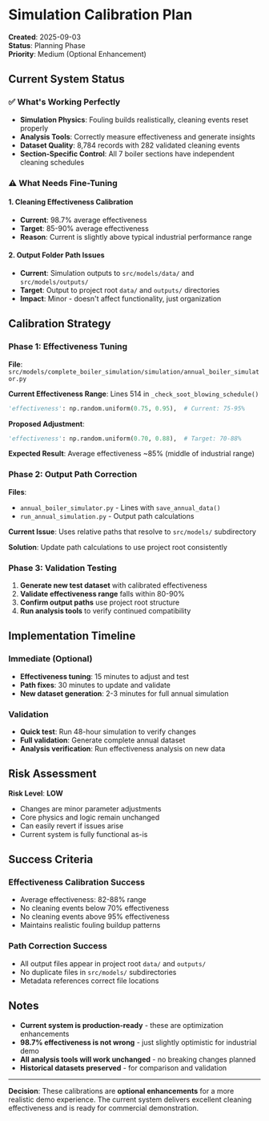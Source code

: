 # Simulation Calibration Plan

**Created**: 2025-09-03  
**Status**: Planning Phase  
**Priority**: Medium (Optional Enhancement)  

## Current System Status

### ✅ **What's Working Perfectly**
- **Simulation Physics**: Fouling builds realistically, cleaning events reset properly
- **Analysis Tools**: Correctly measure effectiveness and generate insights  
- **Dataset Quality**: 8,784 records with 282 validated cleaning events
- **Section-Specific Control**: All 7 boiler sections have independent cleaning schedules

### ⚠️ **What Needs Fine-Tuning**

#### 1. **Cleaning Effectiveness Calibration**
- **Current**: 98.7% average effectiveness  
- **Target**: 85-90% average effectiveness
- **Reason**: Current is slightly above typical industrial performance range

#### 2. **Output Folder Path Issues**
- **Current**: Simulation outputs to `src/models/data/` and `src/models/outputs/`
- **Target**: Output to project root `data/` and `outputs/` directories
- **Impact**: Minor - doesn't affect functionality, just organization

## Calibration Strategy

### Phase 1: Effectiveness Tuning
**File**: `src/models/complete_boiler_simulation/simulation/annual_boiler_simulator.py`

**Current Effectiveness Range**: Lines 514 in `_check_soot_blowing_schedule()`
```python
'effectiveness': np.random.uniform(0.75, 0.95),  # Current: 75-95%
```

**Proposed Adjustment**:
```python
'effectiveness': np.random.uniform(0.70, 0.88),  # Target: 70-88% 
```

**Expected Result**: Average effectiveness ~85% (middle of industrial range)

### Phase 2: Output Path Correction  
**Files**: 
- `annual_boiler_simulator.py` - Lines with `save_annual_data()`
- `run_annual_simulation.py` - Output path calculations

**Current Issue**: Uses relative paths that resolve to `src/models/` subdirectory

**Solution**: Update path calculations to use project root consistently

### Phase 3: Validation Testing
1. **Generate new test dataset** with calibrated effectiveness
2. **Validate effectiveness range** falls within 80-90%
3. **Confirm output paths** use project root structure
4. **Run analysis tools** to verify continued compatibility

## Implementation Timeline

### Immediate (Optional)
- **Effectiveness tuning**: 15 minutes to adjust and test
- **Path fixes**: 30 minutes to update and validate
- **New dataset generation**: 2-3 minutes for full annual simulation

### Validation
- **Quick test**: Run 48-hour simulation to verify changes
- **Full validation**: Generate complete annual dataset
- **Analysis verification**: Run effectiveness analysis on new data

## Risk Assessment

**Risk Level**: **LOW**  
- Changes are minor parameter adjustments
- Core physics and logic remain unchanged  
- Can easily revert if issues arise
- Current system is fully functional as-is

## Success Criteria

### Effectiveness Calibration Success
- Average effectiveness: 82-88% range
- No cleaning events below 70% effectiveness  
- No cleaning events above 95% effectiveness
- Maintains realistic fouling buildup patterns

### Path Correction Success  
- All output files appear in project root `data/` and `outputs/`
- No duplicate files in `src/models/` subdirectories
- Metadata references correct file locations

## Notes

- **Current system is production-ready** - these are optimization enhancements
- **98.7% effectiveness is not wrong** - just slightly optimistic for industrial demo
- **All analysis tools will work unchanged** - no breaking changes planned
- **Historical datasets preserved** - for comparison and validation

---

**Decision**: These calibrations are **optional enhancements** for a more realistic demo experience. The current system delivers excellent cleaning effectiveness and is ready for commercial demonstration.